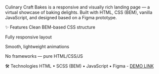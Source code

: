 Culinary Craft Bakes is a responsive and visually rich landing page — a virtual showcase of baking delights. Built with HTML, CSS (BEM), vanilla JavaScript, and designed based on a Figma prototype.

✨ Features
Clean BEM-based CSS structure

Fully responsive layout

Smooth, lightweight animations

No frameworks — pure HTML/CSS/JS

🛠️ Technologies
HTML • SCSS (BEM) • JavaScript • Figma
    - [DEMO LINK](https://oleksii-bieliaiev.github.io/creative_bakery/)

